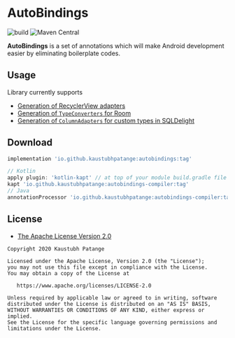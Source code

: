 # AutoBindings

![build](https://github.com/KaustubhPatange/AutoBindings/workflows/build/badge.svg)
![Maven Central](https://img.shields.io/maven-central/v/io.github.kaustubhpatange/autobindings)

**AutoBindings** is a set of annotations which will make Android development easier by eliminating boilerplate codes.

## Usage

Library currently supports

- [Generation of RecyclerView adapters](https://github.com/KaustubhPatange/AutoBindings/wiki/Adapter-Generation)
- [Generation of `TypeConverters` for Room](https://github.com/KaustubhPatange/AutoBindings/wiki/TypeConverter-Generation)
- [Generation of `ColumnAdapters` for custom types in SQLDelight](https://github.com/KaustubhPatange/AutoBindings/wiki/ColumnAdapter-Generation)

## Download

```groovy
implementation 'io.github.kaustubhpatange:autobindings:tag'

// Kotlin
apply plugin: 'kotlin-kapt' // at top of your module build.gradle file
kapt 'io.github.kaustubhpatange:autobindings-compiler:tag'
// Java
annotationProcessor 'io.github.kaustubhpatange:autobindings-compiler:tag'
```

## License

- [The Apache License Version 2.0](https://www.apache.org/licenses/LICENSE-2.0.txt)

```
Copyright 2020 Kaustubh Patange

Licensed under the Apache License, Version 2.0 (the "License");
you may not use this file except in compliance with the License.
You may obtain a copy of the License at

   https://www.apache.org/licenses/LICENSE-2.0

Unless required by applicable law or agreed to in writing, software
distributed under the License is distributed on an "AS IS" BASIS,
WITHOUT WARRANTIES OR CONDITIONS OF ANY KIND, either express or implied.
See the License for the specific language governing permissions and
limitations under the License.
```
